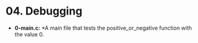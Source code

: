# 04. Debugging

* **0-main.c:**
    *A main file that tests the positive_or_negative function with the value 0.
